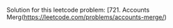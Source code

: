 Solution for this leetcode problem: [721. Accounts Merg(https://leetcode.com/problems/accounts-merge/)

